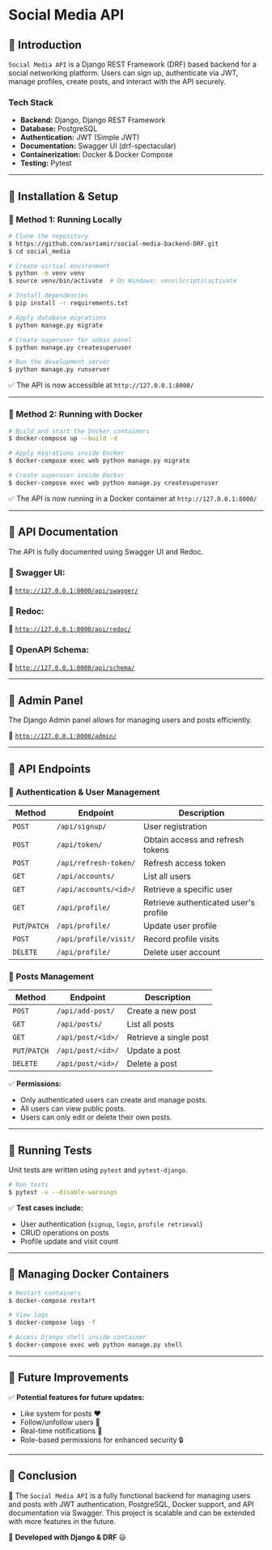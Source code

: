 # Social Media API

## 📌 Introduction

`Social Media API` is a Django REST Framework (DRF) based backend for a social networking platform. Users can sign up, authenticate via JWT, manage profiles, create posts, and interact with the API securely.

### **Tech Stack**

- **Backend:** Django, Django REST Framework
- **Database:** PostgreSQL
- **Authentication:** JWT (Simple JWT)
- **Documentation:** Swagger UI (drf-spectacular)
- **Containerization:** Docker & Docker Compose
- **Testing:** Pytest

---

## 📌 Installation & Setup

### **🔹 Method 1: Running Locally**

```sh
# Clone the repository
$ https://github.com/asriamir/social-media-backend-DRF.git
$ cd social_media

# Create virtual environment
$ python -m venv venv
$ source venv/bin/activate  # On Windows: venv\Scripts\activate

# Install dependencies
$ pip install -r requirements.txt

# Apply database migrations
$ python manage.py migrate

# Create superuser for admin panel
$ python manage.py createsuperuser

# Run the development server
$ python manage.py runserver
```

✅ The API is now accessible at `http://127.0.0.1:8000/`

---

### **🔹 Method 2: Running with Docker**

```sh
# Build and start the Docker containers
$ docker-compose up --build -d

# Apply migrations inside Docker
$ docker-compose exec web python manage.py migrate

# Create superuser inside Docker
$ docker-compose exec web python manage.py createsuperuser
```
✅ The API is now running in a Docker container at `http://127.0.0.1:8000/`

---

## 📌 API Documentation

The API is fully documented using Swagger UI and Redoc.

### **🔹 Swagger UI:**

📌 [`http://127.0.0.1:8000/api/swagger/`](http://127.0.0.1:8000/api/swagger/)

### **🔹 Redoc:**

📌 [`http://127.0.0.1:8000/api/redoc/`](http://127.0.0.1:8000/api/redoc/)

### **🔹 OpenAPI Schema:**

📌 [`http://127.0.0.1:8000/api/schema/`](http://127.0.0.1:8000/api/schema/)

---

## 📌 Admin Panel

The Django Admin panel allows for managing users and posts efficiently.

📌 [`http://127.0.0.1:8000/admin/`](http://127.0.0.1:8000/admin/)

---

## 📌 API Endpoints

### **🔹 Authentication & User Management**

| Method | Endpoint | Description |
|--------|---------|-------------|
| `POST` | `/api/signup/` | User registration |
| `POST` | `/api/token/` | Obtain access and refresh tokens |
| `POST` | `/api/refresh-token/` | Refresh access token |
| `GET`  | `/api/accounts/` | List all users |
| `GET`  | `/api/accounts/<id>/` | Retrieve a specific user |
| `GET`  | `/api/profile/` | Retrieve authenticated user's profile |
| `PUT`/`PATCH` | `/api/profile/` | Update user profile |
| `POST` | `/api/profile/visit/` | Record profile visits |
| `DELETE` | `/api/profile/` | Delete user account |

### **🔹 Posts Management**

| Method | Endpoint | Description |
|--------|---------|-------------|
| `POST` | `/api/add-post/` | Create a new post |
| `GET`  | `/api/posts/` | List all posts |
| `GET`  | `/api/post/<id>/` | Retrieve a single post |
| `PUT`/`PATCH` | `/api/post/<id>/` | Update a post |
| `DELETE` | `/api/post/<id>/` | Delete a post |

✅ **Permissions:**

- Only authenticated users can create and manage posts.
- All users can view public posts.
- Users can only edit or delete their own posts.

---

## 📌 Running Tests

Unit tests are written using `pytest` and `pytest-django`.

```sh
# Run tests
$ pytest -v --disable-warnings
```

✅ **Test cases include:**

- User authentication (`signup`, `login`, `profile retrieval`)
- CRUD operations on posts
- Profile update and visit count

---

## 📌 Managing Docker Containers

```sh
# Restart containers
$ docker-compose restart

# View logs
$ docker-compose logs -f

# Access Django shell inside container
$ docker-compose exec web python manage.py shell
```

---

## 📌 Future Improvements

✅ **Potential features for future updates:**

- Like system for posts ❤️
- Follow/unfollow users 👥
- Real-time notifications 🔔
- Role-based permissions for enhanced security 🔒

---

## 📌 Conclusion

🚀 The `Social Media API` is a fully functional backend for managing users and posts with JWT authentication, PostgreSQL, Docker support, and API documentation via Swagger. This project is scalable and can be extended with more features in the future.

📌 **Developed with Django & DRF** 😃

